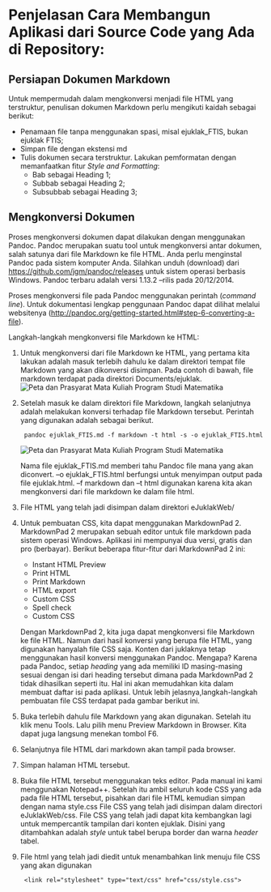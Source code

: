 # Penjelasan Cara Membangun Aplikasi dari Source Code yang Ada di Repository:

## Persiapan Dokumen Markdown

Untuk mempermudah dalam mengkonversi menjadi file HTML yang terstruktur, penulisan dokumen Markdown perlu mengikuti kaidah sebagai berikut:  

 - Penamaan file tanpa menggunakan spasi, misal ejuklak_FTIS, bukan ejuklak FTIS;  
 - Simpan file dengan ekstensi md  
 - Tulis dokumen secara terstruktur. Lakukan pemformatan dengan memanfaatkan fitur *Style and Formatting*:  
   - Bab sebagai Heading 1;  
   - Subbab sebagai Heading 2;  
   - Subsubbab sebagai Heading 3;   

## Mengkonversi Dokumen

Proses mengkonversi dokumen dapat dilakukan dengan menggunakan Pandoc. Pandoc merupakan suatu tool untuk mengkonversi antar dokumen, salah satunya dari file Markdown ke file HTML. Anda perlu menginstal Pandoc pada sistem komputer Anda. Silahkan unduh (download) dari https://github.com/jgm/pandoc/releases untuk sistem operasi berbasis Windows. Pandoc terbaru adalah versi 1.13.2 –rilis pada 20/12/2014.  

Proses mengkonversi file pada Pandoc menggunakan perintah (*command line*). Untuk dokumentasi lengkap penggunaan Pandoc dapat dilihat melalui websitenya (http://pandoc.org/getting-started.html#step-6-converting-a-file).  

Langkah-langkah mengkonversi file Markdown ke HTML:  

1. Untuk mengkonversi dari file Markdown ke HTML, yang pertama kita lakukan adalah masuk terlebih dahulu ke dalam direktori tempat file Markdown yang akan dikonversi disimpan. Pada contoh di bawah, file markdown terdapat pada direktori Documents/ejuklak.  
![](images/Lampiran_BAB2_1.png "Peta dan Prasyarat Mata Kuliah Program Studi Matematika")  
2. Setelah masuk ke dalam direktori file Markdown, langkah selanjutnya adalah melakukan konversi terhadap file Markdown tersebut. Perintah yang digunakan adalah sebagai berikut.  

    ```
     pandoc ejuklak_FTIS.md -f markdown -t html -s -o ejuklak_FTIS.html
    ```
    
    ![](images/Lampiran_BAB2_1.png "Peta dan Prasyarat Mata Kuliah Program Studi Matematika")
    
    Nama file ejuklak&#95;FTIS.md memberi tahu Pandoc file mana yang akan diconvert. –o ejuklak&#95;FTIS.html berfungsi untuk menyimpan output pada file ejuklak.html. –f markdown dan –t html digunakan karena kita akan mengkonversi dari file markdown ke dalam file html.
3. File HTML yang telah jadi disimpan dalam direktori eJuklakWeb/
4. Untuk pembuatan CSS, kita dapat menggunakan MarkdownPad 2. MarkdownPad 2 merupakan sebuah editor untuk file markdown pada sistem operasi Windows. Aplikasi ini mempunyai dua versi, gratis dan pro (berbayar). Berikut beberapa fitur-fitur dari MarkdownPad 2 ini:  
    - Instant HTML Preview
    - Print HTML
    - Print Markdown
    - HTML export
    - Custom CSS
    - Spell check
    - Custom CSS  

    Dengan MarkdownPad 2, kita juga dapat mengkonversi file Markdown ke file HTML. Namun dari hasil konversi yang berupa file HTML, yang digunakan hanyalah file CSS saja. Konten dari juklaknya tetap menggunakan hasil konversi menggunakan Pandoc. Mengapa? Karena pada Pandoc, setiap *heading* yang ada memiliki ID masing-masing sesuai dengan isi dari heading tersebut dimana pada MarkdownPad 2 tidak dihasilkan seperti itu. Hal ini akan memudahkan kita dalam membuat daftar isi pada aplikasi.
Untuk lebih jelasnya,langkah-langkah pembuatan file CSS terdapat pada gambar berikut ini.  

  1. Buka terlebih dahulu file Markdown yang akan digunakan. Setelah itu klik menu Tools. Lalu pilih menu Preview Markdown in Browser. Kita dapat juga langsung menekan tombol F6.
  2. Selanjutnya file HTML dari markdown akan tampil pada browser.
  3. Simpan halaman HTML tersebut.
  4. Buka file HTML tersebut menggunakan teks editor. Pada manual ini kami menggunakan Notepad++. Setelah itu ambil seluruh kode CSS yang ada pada file HTML tersebut, pisahkan dari file HTML  kemudian simpan dengan nama style.css  File CSS yang telah jadi disimpan dalam directori eJuklakWeb/css. 
File CSS yang telah jadi dapat kita kembangkan lagi untuk mempercantik tampilan dari konten ejuklak. Disini yang ditambahkan adalah *style* untuk tabel berupa border dan warna *header* tabel.
  5. File html yang telah jadi diedit untuk menambahkan link menuju file CSS yang akan digunakan  
      ```
       <link rel="stylesheet" type="text/css" href="css/style.css">
      ```



